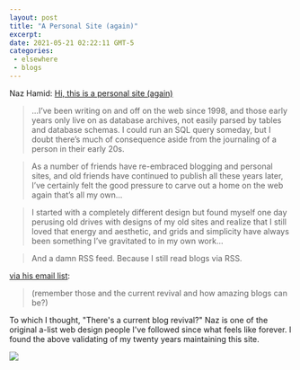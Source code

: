 ```yaml
---
layout: post
title: "A Personal Site (again)"
excerpt: 
date: 2021-05-21 02:22:11 GMT-5
categories: 
 - elsewhere
 - blogs
---
```


Naz Hamid: [Hi, this is a personal site (again)](https://nazhamid.com/posts/a-personal-site/)

> ...I’ve been writing on and off on the web since 1998, and those early years only live on as database archives, not easily parsed by tables and database schemas. I could run an SQL query someday, but I doubt there’s much of consequence aside from the journaling of a person in their early 20s.

> As a number of friends have re-embraced blogging and personal sites, and old friends have continued to publish all these years later, I’ve certainly felt the good pressure to carve out a home on the web again that’s all my own...

> I started with a completely different design but found myself one day perusing old drives with designs of my old sites and realize that I still loved that energy and aesthetic, and grids and simplicity have always been something I’ve gravitated to in my own work...

> And a damn RSS feed. Because I still read blogs via RSS.

[via his email list](https://buttondown.email/weightshift/archive/weightshifting-emerging-from-a-fog/):

> (remember those and the current revival and how amazing blogs can be?)

To which I thought, "There's a current blog revival?" Naz is one of the original a-list web design people I've followed since what feels like forever. I found the above validating of my twenty years maintaining this site.

[![]({{site.url}}/assets/2021/05/RSSbeliev800_1024x1024.png)](https://store.dieselsweeties.com/products/i-want-to-believe-in-rss-enamel-pin)
